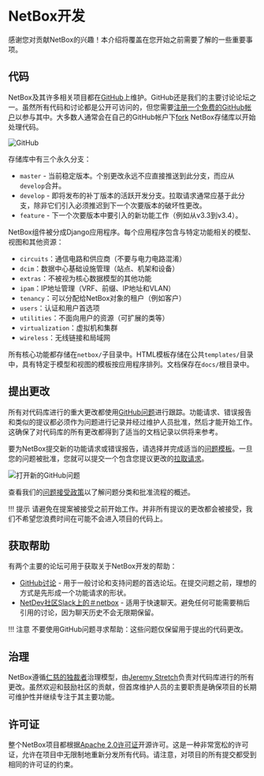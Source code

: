 # NetBox开发

感谢您对贡献NetBox的兴趣！本介绍将覆盖在您开始之前需要了解的一些重要事项。

## 代码

NetBox及其许多相关项目都在[GitHub](https://github.com/netbox-community/netbox)上维护。GitHub还是我们的主要讨论论坛之一。虽然所有代码和讨论都是公开可访问的，但您需要[注册一个免费的GitHub帐户](https://github.com/signup)以参与其中。大多数人通常会在自己的GitHub帐户下[fork](https://docs.github.com/en/get-started/quickstart/fork-a-repo) NetBox存储库以开始处理代码。

![GitHub](../media/development/github.png)

存储库中有三个永久分支：

- `master` - 当前稳定版本。个别更改永远不应直接推送到此分支，而应从`develop`合并。
- `develop` - 即将发布的补丁版本的活跃开发分支。拉取请求通常应基于此分支，除非它们引入必须推迟到下一个次要版本的破坏性更改。
- `feature` - 下一个次要版本中要引入的新功能工作（例如从v3.3到v3.4）。

NetBox组件被分成Django应用程序。每个应用程序包含与特定功能相关的模型、视图和其他资源：

- `circuits`：通信电路和供应商（不要与电力电路混淆）
- `dcim`：数据中心基础设施管理（站点、机架和设备）
- `extras`：不被视为核心数据模型的其他功能
- `ipam`：IP地址管理（VRF、前缀、IP地址和VLAN）
- `tenancy`：可以分配给NetBox对象的租户（例如客户）
- `users`：认证和用户首选项
- `utilities`：不面向用户的资源（可扩展的类等）
- `virtualization`：虚拟机和集群
- `wireless`：无线链接和局域网

所有核心功能都存储在`netbox/`子目录中。HTML模板存储在公共`templates/`目录中，具有特定于模型和视图的模板按应用程序排列。文档保存在`docs/`根目录中。

## 提出更改

所有对代码库进行的重大更改都使用[GitHub问题](https://docs.github.com/en/issues)进行跟踪。功能请求、错误报告和类似的提议都必须作为问题进行记录并经过维护人员批准，然后才能开始工作。这确保了对代码库的所有更改都得到了适当的文档记录以供将来参考。

要为NetBox提交新的功能请求或错误报告，请选择并完成适当的[问题模板](https://github.com/netbox-community/netbox/issues/new/choose)。一旦您的问题被批准，您就可以提交一个包含您提议更改的[拉取请求](https://docs.github.com/en/pull-requests)。

![打开新的GitHub问题](../media/development/github_new_issue.png)

查看我们的[问题接受政策](https://github.com/netbox-community/netbox/wiki/Issue-Intake-Policy)以了解问题分类和批准流程的概述。

!!! 提示
    请避免在提案被接受之前开始工作。并非所有提议的更改都会被接受，我们不希望您浪费时间在可能不会进入项目的代码上。

## 获取帮助

有两个主要的论坛可用于获取关于NetBox开发的帮助：

- [GitHub讨论](https://github.com/netbox-community/netbox/discussions) - 用于一般讨论和支持问题的首选论坛。在提交问题之前，理想的方式是先形成一个功能请求的形状。
- [NetDev社区Slack上的＃netbox](https://netdev.chat/) - 适用于快速聊天。避免任何可能需要稍后引用的讨论，因为聊天历史不会无限期保留。

!!! 注意
    不要使用GitHub问题寻求帮助：这些问题仅保留用于提出的代码更改。

## 治理

NetBox遵循[仁慈的独裁者](http://oss-watch.ac.uk/resources/benevolentdictatorgovernancemodel)治理模型，由[Jeremy Stretch](https://github.com/jeremystretch)负责对代码库进行的所有更改。虽然欢迎和鼓励社区的贡献，但首席维护人员的主要职责是确保项目的长期可维护性并继续专注于其主要功能。

## 许可证

整个NetBox项目都根据[Apache 2.0许可证](https://github.com/netbox-community/netbox/blob/master/LICENSE.txt)开源许可。这是一种非常宽松的许可证，允许在项目中无限制地重新分发所有代码。请注意，对项目的所有提交都受到相同的许可证的约束。
